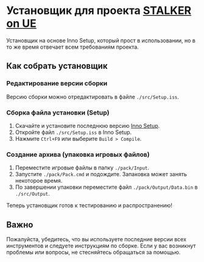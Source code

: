 # Установщик для проекта [STALKER on UE](https://git.s2ue.org/RedProjects/SonUE)

Установщик на основе Inno Setup, который прост в использовании, но в то же время отвечает всем требованиям проекта.

## Как собрать установщик

### Редактирование версии сборки

Версию сборки можно отредактировать в файле `./src/Setup.iss`.

### Сборка файла установки (Setup)

1. Скачайте и установите последнюю версию [Inno Setup](https://jrsoftware.org/isdl.php).
2. Откройте файл `./src/Setup.iss` в Inno Setup.
3. Нажмите `Ctrl+F9` или выберите `Build > Compile`.

### Создание архива (упаковка игровых файлов)

1. Переместите игровые файлы в папку `./pack/Input`.
2. Запустите `./pack/Pack.cmd` и подождите. Запаковка может занять некоторое время.
3. По завершении упаковки переместите файл `./pack/Output/Data.bin` в `./src/Output`.

Теперь установщик готов к тестированию и распространению!

## Важно

Пожалуйста, убедитесь, что вы используете последние версии всех инструментов и следуете инструкциям по сборке. Если у вас возникнут проблемы или вопросы, не стесняйтесь обращаться за помощью.
